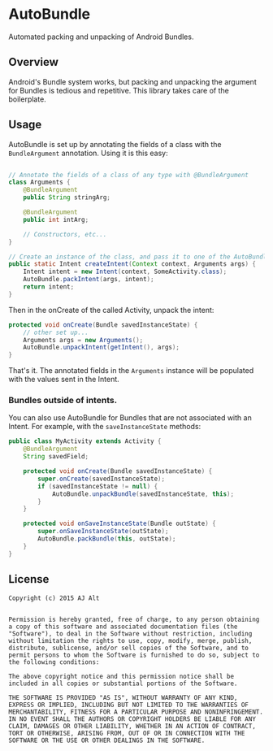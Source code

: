 # AutoBundle

Automated packing and unpacking of Android Bundles.

## Overview

Android's Bundle system works, but packing and unpacking the argument for
Bundles is tedious and repetitive. This library takes care of the boilerplate.

## Usage

AutoBundle is set up by annotating the fields of a class with the `BundleArgument` annotation. Using it is this easy:

```java

// Annotate the fields of a class of any type with @BundleArgument
class Arguments {
    @BundleArgument
    public String stringArg;

    @BundleArgument
    public int intArg;

    // Constructors, etc...
}

// Create an instance of the class, and pass it to one of the AutoBundle pack methods
public static Intent createIntent(Context context, Arguments args) {
    Intent intent = new Intent(context, SomeActivity.class);
    AutoBundle.packIntent(args, intent);
    return intent;
}
```

Then in the onCreate of the called Activity, unpack the intent:

```java
protected void onCreate(Bundle savedInstanceState) {
    // other set up...
    Arguments args = new Arguments();
    AutoBundle.unpackIntent(getIntent(), args);
}
```

That's it. The annotated fields in the `Arguments` instance will be populated
with the values sent in the Intent.

### Bundles outside of intents.

You can also use AutoBundle for Bundles that are not associated with an
Intent. For example, with the `saveInstanceState` methods:

```java
public class MyActivity extends Activity {
    @BundleArgument
    String savedField;

    protected void onCreate(Bundle savedInstanceState) {
        super.onCreate(savedInstanceState);
        if (savedInstanceState != null) {
            AutoBundle.unpackBundle(savedInstanceState, this);
        }
    }

    protected void onSaveInstanceState(Bundle outState) {
        super.onSaveInstanceState(outState);
        AutoBundle.packBundle(this, outState);
    }
}
```

## License

    Copyright (c) 2015 AJ Alt


    Permission is hereby granted, free of charge, to any person obtaining a copy of this software and associated documentation files (the "Software"), to deal in the Software without restriction, including without limitation the rights to use, copy, modify, merge, publish, distribute, sublicense, and/or sell copies of the Software, and to permit persons to whom the Software is furnished to do so, subject to the following conditions:

    The above copyright notice and this permission notice shall be included in all copies or substantial portions of the Software.

    THE SOFTWARE IS PROVIDED "AS IS", WITHOUT WARRANTY OF ANY KIND, EXPRESS OR IMPLIED, INCLUDING BUT NOT LIMITED TO THE WARRANTIES OF MERCHANTABILITY, FITNESS FOR A PARTICULAR PURPOSE AND NONINFRINGEMENT. IN NO EVENT SHALL THE AUTHORS OR COPYRIGHT HOLDERS BE LIABLE FOR ANY CLAIM, DAMAGES OR OTHER LIABILITY, WHETHER IN AN ACTION OF CONTRACT, TORT OR OTHERWISE, ARISING FROM, OUT OF OR IN CONNECTION WITH THE SOFTWARE OR THE USE OR OTHER DEALINGS IN THE SOFTWARE.
